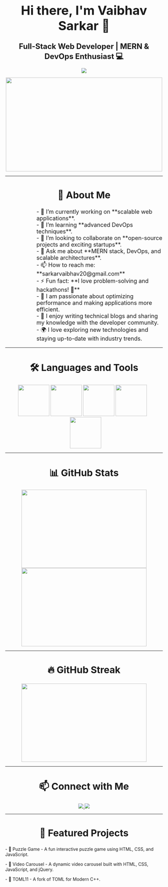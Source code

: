 <h1 align="center" style="font-size: 40px;">Hi there, I'm Vaibhav Sarkar 👋</h1>

<p align="center">
  <strong style="font-size: 24px;">Full-Stack Web Developer | MERN & DevOps Enthusiast 💻</strong>
</p>

<p align="center">
  <img src="https://komarev.com/ghpvc/?username=DeveloperVaibhav1&label=Profile%20views&color=blue"  />
</p>

<p align="center">
  <img src="https://media.giphy.com/media/qgQUggAC3Pfv687qPC/giphy.gif" width="500" height="300"/>
</p>

---

<h2 align="center" style="font-size: 30px;">🚀 About Me</h2>
<p align="left" style="margin-left: 100px; font-size: 18px;">
  - 🔭 I’m currently working on **scalable web applications**. <br>
  - 🌱 I’m learning **advanced DevOps techniques**. <br>
  - 👯 I’m looking to collaborate on **open-source projects and exciting startups**. <br>
  - 💬 Ask me about **MERN stack, DevOps, and scalable architectures**. <br>
  - 📫 How to reach me: **sarkarvaibhav20@gmail.com** <br>
  - ⚡ Fun fact: **I love problem-solving and hackathons! 🚀** <br>
  - 🎯 I am passionate about optimizing performance and making applications more efficient. <br>
  - 📜 I enjoy writing technical blogs and sharing my knowledge with the developer community. <br>
  - 🌍 I love exploring new technologies and staying up-to-date with industry trends. <br>
</p>

---

<h2 align="center" style="font-size: 30px;">🛠️ Languages and Tools</h2>
<p align="center">
  <img src="https://img.shields.io/badge/JavaScript-323330?style=for-the-badge&logo=javascript&logoColor=F7DF1E" width="100" height="100"/>
  <img src="https://img.shields.io/badge/React-20232A?style=for-the-badge&logo=react&logoColor=61DAFB" width="100" height="100"/>
  <img src="https://img.shields.io/badge/Node.js-43853D?style=for-the-badge&logo=node.js&logoColor=white" width="100" height="100"/>
  <img src="https://img.shields.io/badge/MongoDB-4EA94B?style=for-the-badge&logo=mongodb&logoColor=white" width="100" height="100" style="margin-right: 10px;"/>
  <img src="https://img.shields.io/badge/Rust-000000?style=for-the-badge&logo=rust&logoColor=white" width="100" height="100" style="margin-left: 10px;"/>
</p>

---

<h2 align="center" style="font-size: 30px;">📊 GitHub Stats</h2>
<p align="center" >
  <img src="https://github-readme-stats.vercel.app/api?username=DeveloperVaibhav1&show_icons=true&count_private=true&include_all_commits=true&theme=dark&custom_title=Vaibhav%20Sarkar%20GitHub%20Stats&hide=prs&hide_title=true&hide_rank=true&line_height=25&border_radius=10" width="400" height="250"/>
  <img src="https://github-readme-stats.vercel.app/api/top-langs/?username=DeveloperVaibhav1&layout=compact&theme=dark&hide_title=true&line_height=25&border_radius=10" width="400" height="250"/>
</p>

---

<h2 align="center" style="font-size: 30px;">🔥 GitHub Streak</h2>
<p align="center">
  <img src="https://github-readme-streak-stats.herokuapp.com/?user=DeveloperVaibhav1&theme=dark" width="400" height="250"/>
</p>

---

<h2 align="center" style="font-size: 30px;">📫 Connect with Me</h2>
<p align="center">
  <a href="https://linkedin.com/in/vaibhav-sarkar-87181027b">
    <img src="https://img.shields.io/badge/LinkedIn-%230077B5.svg?&style=for-the-badge&logo=linkedin&logoColor=white" />
  </a>
  <a href="https://github.com/DeveloperVaibhav1">
    <img src="https://img.shields.io/badge/GitHub-%23181717.svg?&style=for-the-badge&logo=github&logoColor=white" />
  </a>
</p>

---

<h2 align="center" style="font-size: 30px;">🌟 Featured Projects</h2>
<p>- 🧩 Puzzle Game - A fun interactive puzzle game using HTML, CSS, and JavaScript.</p>
<p>- 🎥 Video Carousel - A dynamic video carousel built with HTML, CSS, JavaScript, and jQuery.</p>
<p>- 📜 TOML11 - A fork of TOML for Modern C++.</p>
